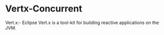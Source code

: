 # Vertx-Concurrent
Vert.x:- Eclipse Vert.x is a tool-kit for building reactive applications on the JVM.
